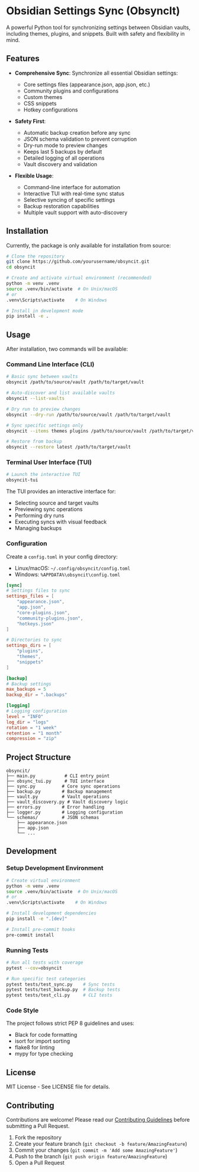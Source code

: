 # Obsidian Settings Sync (ObsyncIt)

A powerful Python tool for synchronizing settings between Obsidian vaults, including themes, plugins, and snippets. Built with safety and flexibility in mind.

## Features

- **Comprehensive Sync**: Synchronize all essential Obsidian settings:
  - Core settings files (appearance.json, app.json, etc.)
  - Community plugins and configurations
  - Custom themes
  - CSS snippets
  - Hotkey configurations

- **Safety First**:
  - Automatic backup creation before any sync
  - JSON schema validation to prevent corruption
  - Dry-run mode to preview changes
  - Keeps last 5 backups by default
  - Detailed logging of all operations
  - Vault discovery and validation

- **Flexible Usage**:
  - Command-line interface for automation
  - Interactive TUI with real-time sync status
  - Selective syncing of specific settings
  - Backup restoration capabilities
  - Multiple vault support with auto-discovery

## Installation

Currently, the package is only available for installation from source:

```bash
# Clone the repository
git clone https://github.com/yourusername/obsyncit.git
cd obsyncit

# Create and activate virtual environment (recommended)
python -m venv .venv
source .venv/bin/activate  # On Unix/macOS
# or
.venv\Scripts\activate    # On Windows

# Install in development mode
pip install -e .
```

## Usage

After installation, two commands will be available:

### Command Line Interface (CLI)

```bash
# Basic sync between vaults
obsyncit /path/to/source/vault /path/to/target/vault

# Auto-discover and list available vaults
obsyncit --list-vaults

# Dry run to preview changes
obsyncit --dry-run /path/to/source/vault /path/to/target/vault

# Sync specific settings only
obsyncit --items themes plugins /path/to/source/vault /path/to/target/vault

# Restore from backup
obsyncit --restore latest /path/to/target/vault
```

### Terminal User Interface (TUI)

```bash
# Launch the interactive TUI
obsyncit-tui
```

The TUI provides an interactive interface for:
- Selecting source and target vaults
- Previewing sync operations
- Performing dry runs
- Executing syncs with visual feedback
- Managing backups

### Configuration

Create a `config.toml` in your config directory:
- Linux/macOS: `~/.config/obsyncit/config.toml`
- Windows: `%APPDATA%\obsyncit\config.toml`

```toml
[sync]
# Settings files to sync
settings_files = [
    "appearance.json",
    "app.json",
    "core-plugins.json",
    "community-plugins.json",
    "hotkeys.json"
]

# Directories to sync
settings_dirs = [
    "plugins",
    "themes",
    "snippets"
]

[backup]
# Backup settings
max_backups = 5
backup_dir = ".backups"

[logging]
# Logging configuration
level = "INFO"
log_dir = "logs"
rotation = "1 week"
retention = "1 month"
compression = "zip"
```

## Project Structure

```
obsyncit/
├── main.py           # CLI entry point
├── obsync_tui.py     # TUI interface
├── sync.py          # Core sync operations
├── backup.py        # Backup management
├── vault.py         # Vault operations
├── vault_discovery.py # Vault discovery logic
├── errors.py        # Error handling
├── logger.py        # Logging configuration
└── schemas/         # JSON schemas
    ├── appearance.json
    ├── app.json
    └── ...
```

## Development

### Setup Development Environment

```bash
# Create virtual environment
python -m venv .venv
source .venv/bin/activate  # On Unix/macOS
# or
.venv\Scripts\activate    # On Windows

# Install development dependencies
pip install -e ".[dev]"

# Install pre-commit hooks
pre-commit install
```

### Running Tests

```bash
# Run all tests with coverage
pytest --cov=obsyncit

# Run specific test categories
pytest tests/test_sync.py    # Sync tests
pytest tests/test_backup.py  # Backup tests
pytest tests/test_cli.py     # CLI tests
```

### Code Style

The project follows strict PEP 8 guidelines and uses:
- Black for code formatting
- isort for import sorting
- flake8 for linting
- mypy for type checking

## License

MIT License - See LICENSE file for details.

## Contributing

Contributions are welcome! Please read our [Contributing Guidelines](CONTRIBUTING.md) before submitting a Pull Request.

1. Fork the repository
2. Create your feature branch (`git checkout -b feature/AmazingFeature`)
3. Commit your changes (`git commit -m 'Add some AmazingFeature'`)
4. Push to the branch (`git push origin feature/AmazingFeature`)
5. Open a Pull Request
